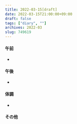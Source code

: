 ```yaml
---
title: 2022-03-15[draft]
date: 2022-03-15T21:00:00+09:00
draft: false
tags: ["diary", ""]
archives: 2022-03
slug: 749619
---
```

#### 午前
- 
#### 午後
- 
#### 体調
- 
#### その他